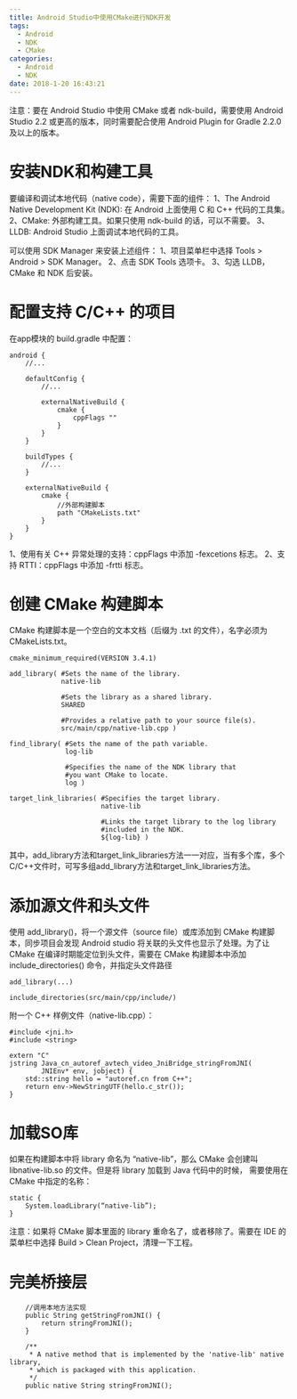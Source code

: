 ```yaml
---
title: Android Studio中使用CMake进行NDK开发
tags:
  - Android
  - NDK
  - CMake
categories:
  - Android
  - NDK
date: 2018-1-20 16:43:21
---
```


注意：要在 Android Studio 中使用 CMake 或者 ndk-build，需要使用 Android Studio 2.2 或更高的版本，同时需要配合使用 Android Plugin for Gradle 2.2.0 及以上的版本。

# 安装NDK和构建工具
要编译和调试本地代码（native code），需要下面的组件：
1、The Android Native Development Kit (NDK): 在 Android 上面使用 C 和 C++ 代码的工具集。
2、CMake: 外部构建工具。如果只使用 ndk-build 的话，可以不需要。
3、LLDB: Android Studio 上面调试本地代码的工具。

可以使用 SDK Manager 来安装上述组件：
1、项目菜单栏中选择 Tools > Android > SDK Manager。
2、点击 SDK Tools 选项卡。
3、勾选 LLDB，CMake 和 NDK 后安装。

# 配置支持 C/C++ 的项目
在app模块的 build.gradle 中配置：
```
android {
    //...

    defaultConfig {
        //...

        externalNativeBuild {
            cmake {
                cppFlags ""
            }
        }
    }

    buildTypes {
        //...
    }

    externalNativeBuild {
        cmake {
            //外部构建脚本
            path "CMakeLists.txt"
        }
    }
}
```
1、使用有关 C++ 异常处理的支持：cppFlags 中添加 -fexcetions 标志。
2、支持 RTTI：cppFlags 中添加 -frtti 标志。

# 创建 CMake 构建脚本
CMake 构建脚本是一个空白的文本文档（后缀为 .txt 的文件），名字必须为 CMakeLists.txt。
```
cmake_minimum_required(VERSION 3.4.1)

add_library( #Sets the name of the library.
             native-lib

             #Sets the library as a shared library.
             SHARED

             #Provides a relative path to your source file(s).
             src/main/cpp/native-lib.cpp )

find_library( #Sets the name of the path variable.
              log-lib

              #Specifies the name of the NDK library that
              #you want CMake to locate.
              log )

target_link_libraries( #Specifies the target library.
                       native-lib

                       #Links the target library to the log library
                       #included in the NDK.
                       ${log-lib} )
```
其中，add_library方法和target_link_libraries方法一一对应，当有多个库，多个C/C++文件时，可写多组add_library方法和target_link_libraries方法。

# 添加源文件和头文件
使用 add_library()，将一个源文件（source file）或库添加到 CMake 构建脚本，同步项目会发现 Android studio 将关联的头文件也显示了处理。为了让 CMake 在编译时期能定位到头文件，需要在 CMake 构建脚本中添加 include_directories() 命令，并指定头文件路径
```
add_library(...)

include_directories(src/main/cpp/include/)
```

附一个 C++ 样例文件（native-lib.cpp）：
```
#include <jni.h>
#include <string>

extern "C"
jstring Java_cn_autoref_avtech_video_JniBridge_stringFromJNI(
        JNIEnv* env, jobject) {
    std::string hello = "autoref.cn from C++";
    return env->NewStringUTF(hello.c_str());
}
```

# 加载SO库
如果在构建脚本中将 library 命名为 “native-lib”，那么 CMake 会创建叫 libnative-lib.so 的文件。但是将 library 加载到 Java 代码中的时候， 需要使用在 CMake 中指定的名称：
```
static {
    System.loadLibrary(“native-lib”);
}
```
注意：如果将 CMake 脚本里面的 library 重命名了，或者移除了。需要在 IDE 的菜单栏中选择 Build > Clean Project，清理一下工程。

# 完美桥接层
```
    //调用本地方法实现
    public String getStringFromJNI() {
        return stringFromJNI();
    }

    /**
     * A native method that is implemented by the 'native-lib' native library,
     * which is packaged with this application.
     */
    public native String stringFromJNI();
```